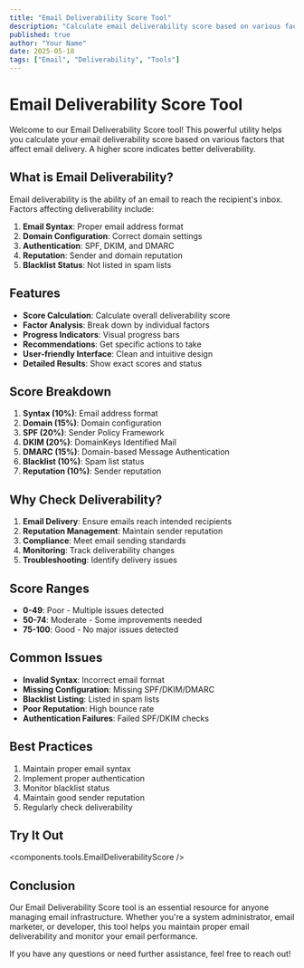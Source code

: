 ```yaml
---
title: "Email Deliverability Score Tool"
description: "Calculate email deliverability score based on various factors"
published: true
author: "Your Name"
date: 2025-05-18
tags: ["Email", "Deliverability", "Tools"]
---
```


# Email Deliverability Score Tool

Welcome to our Email Deliverability Score tool! This powerful utility helps you calculate your email deliverability score based on various factors that affect email delivery. A higher score indicates better deliverability.

## What is Email Deliverability?

Email deliverability is the ability of an email to reach the recipient's inbox. Factors affecting deliverability include:

1. **Email Syntax**: Proper email address format
2. **Domain Configuration**: Correct domain settings
3. **Authentication**: SPF, DKIM, and DMARC
4. **Reputation**: Sender and domain reputation
5. **Blacklist Status**: Not listed in spam lists

## Features

- **Score Calculation**: Calculate overall deliverability score
- **Factor Analysis**: Break down by individual factors
- **Progress Indicators**: Visual progress bars
- **Recommendations**: Get specific actions to take
- **User-friendly Interface**: Clean and intuitive design
- **Detailed Results**: Show exact scores and status

## Score Breakdown

1. **Syntax (10%)**: Email address format
2. **Domain (15%)**: Domain configuration
3. **SPF (20%)**: Sender Policy Framework
4. **DKIM (20%)**: DomainKeys Identified Mail
5. **DMARC (15%)**: Domain-based Message Authentication
6. **Blacklist (10%)**: Spam list status
7. **Reputation (10%)**: Sender reputation

## Why Check Deliverability?

1. **Email Delivery**: Ensure emails reach intended recipients
2. **Reputation Management**: Maintain sender reputation
3. **Compliance**: Meet email sending standards
4. **Monitoring**: Track deliverability changes
5. **Troubleshooting**: Identify delivery issues

## Score Ranges

- **0-49**: Poor - Multiple issues detected
- **50-74**: Moderate - Some improvements needed
- **75-100**: Good - No major issues detected

## Common Issues

- **Invalid Syntax**: Incorrect email format
- **Missing Configuration**: Missing SPF/DKIM/DMARC
- **Blacklist Listing**: Listed in spam lists
- **Poor Reputation**: High bounce rate
- **Authentication Failures**: Failed SPF/DKIM checks

## Best Practices

1. Maintain proper email syntax
2. Implement proper authentication
3. Monitor blacklist status
4. Maintain good sender reputation
5. Regularly check deliverability

## Try It Out

<components.tools.EmailDeliverabilityScore />

## Conclusion

Our Email Deliverability Score tool is an essential resource for anyone managing email infrastructure. Whether you're a system administrator, email marketer, or developer, this tool helps you maintain proper email deliverability and monitor your email performance.

If you have any questions or need further assistance, feel free to reach out!

